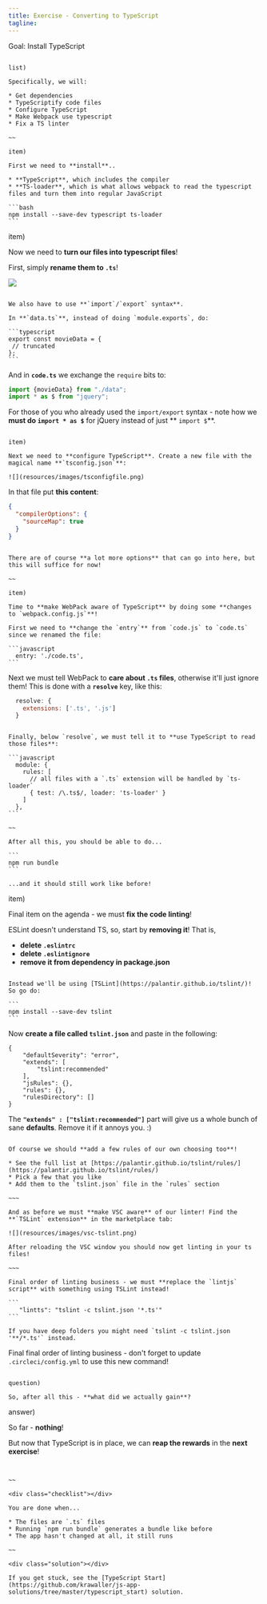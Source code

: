 ```yaml
---
title: Exercise - Converting to TypeScript
tagline:
---
```



<div class="goal"></div>

Goal: Install TypeScript

~~~

list)

Specifically, we will:

* Get dependencies
* TypeScriptify code files
* Configure TypeScript
* Make Webpack use typescript
* Fix a TS linter

~~

item)

First we need to **install**..

* **TypeScript**, which includes the compiler
* **TS-loader**, which is what allows webpack to read the typescript files and turn them into regular JavaScript

```bash
npm install --save-dev typescript ts-loader
```

~~~

item)

Now we need to **turn our files into typescript files**!

First, simply **rename them to `.ts`**!

![](resources/images/tsfiles.png)

~~~

We also have to use **`import`/`export` syntax**.

In **`data.ts`**, instead of doing `module.exports`, do:

```typescript
export const movieData = {
 // truncated
};
```

~~~

And in **`code.ts`** we exchange the `require` bits to:

```typescript
import {movieData} from "./data";
import * as $ from "jquery";
```

For those of you who already used the `import/export` syntax - note how we **must do `import * as $`** for jQuery instead of just ** `import $`**.

~~~

item)

Next we need to **configure TypeScript**. Create a new file with the magical name **`tsconfig.json`**:

![](resources/images/tsconfigfile.png)

~~~

In that file put **this content**:

```json
{
  "compilerOptions": {
    "sourceMap": true
  }
}
```

~~~

There are of course **a lot more options** that can go into here, but this will suffice for now!

~~

item)

Time to **make WebPack aware of TypeScript** by doing some **changes to `webpack.config.js`**!

First we need to **change the `entry`** from `code.js` to `code.ts` since we renamed the file:

```javascript
  entry: './code.ts',
```

~~~~

Next we must tell WebPack to **care about `.ts` files**, otherwise it'll just ignore them! This is done with a **`resolve`** key, like this:

```javascript
  resolve: {
    extensions: ['.ts', '.js']
  }
```

~~~

Finally, below `resolve`, we must tell it to **use TypeScript to read those files**:

```javascript 
  module: {
    rules: [
      // all files with a `.ts` extension will be handled by `ts-loader`
      { test: /\.ts$/, loader: 'ts-loader' }
    ]
  },
```

~~

After all this, you should be able to do...

```
npm run bundle
```

...and it should still work like before!

~~~

item)

Final item on the agenda - we must **fix the code linting**!

ESLint doesn't understand TS, so, start by **removing it**! That is,

* **delete `.eslintrc`**
* **delete `.eslintignore`**
* **remove it from dependency in package.json**

~~~

Instead we'll be using [TSLint](https://palantir.github.io/tslint/)! So go do:

```
npm install --save-dev tslint
```
~~~

Now **create a file called `tslint.json`** and paste in the following:

```
{
    "defaultSeverity": "error",
    "extends": [
        "tslint:recommended"
    ],
    "jsRules": {},
    "rules": {},
    "rulesDirectory": []
}
```

The **`"extends" : ["tslint:recommended"]`** part will give us a whole bunch of sane **defaults**. Remove it if it annoys you. :)
~~~~

Of course we should **add a few rules of our own choosing too**!

* See the full list at [https://palantir.github.io/tslint/rules/](https://palantir.github.io/tslint/rules/)
* Pick a few that you like
* Add them to the `tslint.json` file in the `rules` section

~~~

And as before we must **make VSC aware** of our linter! Find the **`TSLint` extension** in the marketplace tab:

![](resources/images/vsc-tslint.png)

After reloading the VSC window you should now get linting in your ts files!

~~~

Final order of linting business - we must **replace the `lintjs` script** with something using TSLint instead!

```
   "lintts": "tslint -c tslint.json '*.ts'"
```

If you have deep folders you might need `tslint -c tslint.json '**/*.ts'` instead.

~~~~

Final final order of linting business -  don't forget to update `.circleci/config.yml` to use this new command! 

~~~

question)

So, after all this - **what did we actually gain**?

~~~

answer)

So far - **nothing**!

But now that TypeScript is in place, we can **reap the rewards** in the **next exercise**!

~~~~


~~

<div class="checklist"></div>

You are done when...

* The files are `.ts` files
* Running `npm run bundle` generates a bundle like before
* The app hasn't changed at all, it still runs

~~

<div class="solution"></div>

If you get stuck, see the [TypeScript Start](https://github.com/krawaller/js-app-solutions/tree/master/typescript_start) solution.
